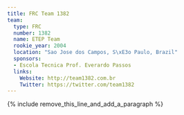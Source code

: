 ```yaml
---
title: FRC Team 1382
team:
  type: FRC
  number: 1382
  name: ETEP Team
  rookie_year: 2004
  location: "Sao Jose dos Campos, S\xE3o Paulo, Brazil"
  sponsors:
  - Escola Tecnica Prof. Everardo Passos
  links:
    Website: http://team1382.com.br
    Twitter: https://twitter.com/team1382
---
```


{% include remove_this_line_and_add_a_paragraph %}